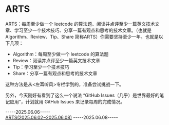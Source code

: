 # ARTS
ARTS：每周至少做一个 leetcode 的算法题、阅读并点评至少一篇英文技术文章、学习至少一个技术技巧、分享一篇有观点和思考的技术文章。（也就是 Algorithm、Review、Tip、Share 简称ARTS）你需要坚持至少一年。也就是以下几项：
- Algorithm：每周至少做一个 leetcode 的算法题
- Review：阅读并点评至少一篇英文技术文章
- Tip：学习至少一个技术技巧
- Share：分享一篇有观点和思考的技术文章

这种方法是从<左耳听风>专栏学到的，准备尝试挑战一下。

另外，今天刚好有看到了这么一个说法 “GitHub Issues（几乎）是世界最好的笔记应用”，计划就用 GitHub Issues 来记录每周的完成情况。

-----2025.06.06----- <br />
[ARTS(2025.06.02~2025.06.08)](https://github.com/ckaesar/ARTS/issues/1)
-----2025.06.08----- <br />
